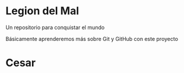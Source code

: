 # Legion del Mal

Un repositorio para conquistar el mundo

Básicamente aprenderemos más sobre Git y GitHub con este proyecto

# Cesar
